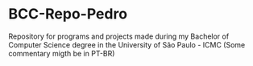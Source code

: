 # BCC-Repo-Pedro
Repository for programs and projects made during my Bachelor of Computer Science degree in the University of São Paulo - ICMC (Some commentary migth be in PT-BR)
